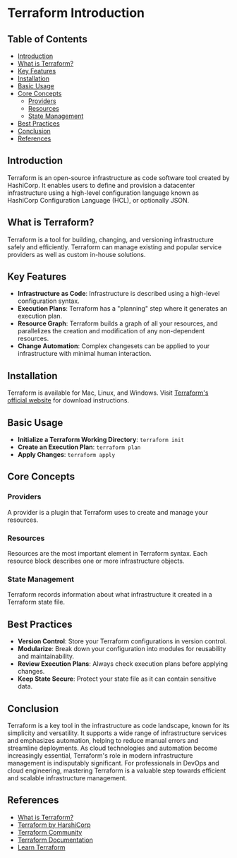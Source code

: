 # Terraform Introduction

## Table of Contents

- [Introduction](#introduction)
- [What is Terraform?](#what-is-terraform)
- [Key Features](#key-features)
- [Installation](#installation)
- [Basic Usage](#basic-usage)
- [Core Concepts](#core-concepts)
   - [Providers](#providers)
   - [Resources](#resources)
   - [State Management](#state-management)
- [Best Practices](#best-practices)
- [Conclusion](#conclusion)
- [References](#references)

## Introduction

Terraform is an open-source infrastructure as code software tool created by HashiCorp. It enables users to define and provision a datacenter infrastructure using a high-level configuration language known as HashiCorp Configuration Language (HCL), or optionally JSON.

## What is Terraform?

Terraform is a tool for building, changing, and versioning infrastructure safely and efficiently. Terraform can manage existing and popular service providers as well as custom in-house solutions.

## Key Features

- **Infrastructure as Code**: Infrastructure is described using a high-level configuration syntax.
- **Execution Plans**: Terraform has a "planning" step where it generates an execution plan.
- **Resource Graph**: Terraform builds a graph of all your resources, and parallelizes the creation and modification of any non-dependent resources.
- **Change Automation**: Complex changesets can be applied to your infrastructure with minimal human interaction.

## Installation

Terraform is available for Mac, Linux, and Windows. Visit [Terraform's official website](https://www.terraform.io/downloads.html) for download instructions.

## Basic Usage

- **Initialize a Terraform Working Directory**: `terraform init`
- **Create an Execution Plan**: `terraform plan`
- **Apply Changes**: `terraform apply`

## Core Concepts

### Providers

A provider is a plugin that Terraform uses to create and manage your resources.

### Resources

Resources are the most important element in Terraform syntax. Each resource block describes one or more infrastructure objects.

### State Management

Terraform records information about what infrastructure it created in a Terraform state file.

## Best Practices

- **Version Control**: Store your Terraform configurations in version control.
- **Modularize**: Break down your configuration into modules for reusability and maintainability.
- **Review Execution Plans**: Always check execution plans before applying changes.
- **Keep State Secure**: Protect your state file as it can contain sensitive data.

## Conclusion

Terraform is a key tool in the infrastructure as code landscape, known for its simplicity and versatility. It supports a wide range of infrastructure services and emphasizes automation, helping to reduce manual errors and streamline deployments. As cloud technologies and automation become increasingly essential, Terraform's role in modern infrastructure management is indisputably significant. For professionals in DevOps and cloud engineering, mastering Terraform is a valuable step towards efficient and scalable infrastructure management.

## References

- [What is Terraform?](https://developer.hashicorp.com/terraform/intro)
- [Terraform by HarshiCorp](https://www.terraform.io/)
- [Terraform Community](https://discuss.hashicorp.com/c/terraform-core)
- [Terraform Documentation](https://www.terraform.io/docs)
- [Learn Terraform](https://learn.hashicorp.com/terraform)
